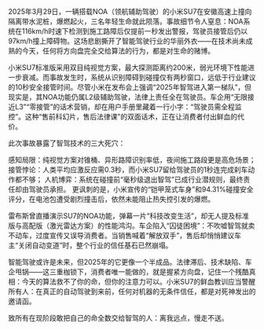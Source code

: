 2025年3月29日，一辆搭载NOA（领航辅助驾驶）的小米SU7在安徽高速上撞向隔离带水泥桩，爆燃起火，三名年轻生命就此陨落。事故细节令人窒息：NOA系统在116km/h时速下检测到施工路障后仅提前一秒发出警报，驾驶员接管后仍以97km/h撞上障碍物。这场悲剧撕开了智能驾驶行业的华丽外衣——在技术尚未成熟的今天，任何将方向盘完全交给算法的行为，都是对生命的赌博。

小米SU7标准版采用双目纯视觉方案，最大探测距离约200米，弱光环境下性能进一步衰减。而事故发生时，系统从识别障碍到碰撞仅有两秒窗口，远低于行业建议的10秒安全接管时间。尽管小米在发布会上强调“2025年智驾进入第一梯队”，但现实是，其NOA功能仍属L2级辅助驾驶，法律上责任全在驾驶员。车企用“无限接近L3”“零接管”的话术营销，却在用户手册里藏着一行小字：“驾驶员需全程监控”。这种“售前科幻片，售后法律课”的双面话术，正在让消费者付出鲜血的代价。

此次事故暴露了智驾技术的三大死穴：

感知局限：纯视觉方案对锥桶、异形路障识别率低，夜间施工路段更是高危场景；
接管悖论：人类平均应激反应需0.3秒，而小米SU7留给驾驶员的1秒连完成刹车动作都不够；
人机博弈：系统在碰撞前“毫秒级退出智驾”已成行业潜规则，最终责任却由驾驶员承担。
更讽刺的是，小米宣传的“铠甲笼式车身”和94.31%碰撞安全评分，在电池包遭受剧烈撞击后，依然未能阻止热失控引发的爆燃。

雷布斯曾直播演示SU7的NOA功能，弹幕一片“科技改变生活”，却无人提及标准版与高配版（激光雷达方案）的性能鸿沟。车企陷入“囚徒困境”：不吹嘘智驾就卖不动车，过度宣传又误导消费者。当销售喊着“解放双手”，售后却悄悄建议车主“关闭自动变道”时，整个行业的信任基石已然崩塌。

智能驾驶或许是未来，但2025年的它更像一个半成品。法律滞后、技术缺陷、车企甩锅——这三重枷锁下，消费者唯一能做的，就是握紧方向盘，记住一个残酷真相：今天的算法救不了你的命，但你的注意力可以。小米SU7的鲜血教训应当警醒所有人：在真正的自动驾驶到来前，任何对机器的无条件信任，都是对死神发出的邀请函。

致所有在现阶段敢把自己的命全数交给智驾的人：离我远点，慢走不送。